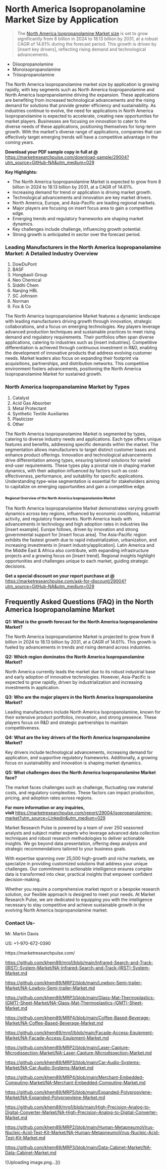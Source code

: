 <h1>North America Isopropanolamine Market&nbsp;Size by Application</h1><blockquote><p>The <a href="https://marketresearchpulse.com/download-sample/29004?utm_source=GitHub-NA&amp;utm_medium=029">North America Isopropanolamine Market size</a> is set to grow significantly from 8 billion in 2024 to 18.13 billion by 2031, at a robust CAGR of 14.61% during the forecast period. This growth is driven by [insert key drivers], reflecting rising demand and technological advancements.</p></blockquote><ul><li>Diisopropanolamine<li> Monoisopropanolamine<li> Triisopropanolamine</li></ul><p>The North America Isopropanolamine market size by application is growing rapidly, with key segments such as North America Isopropanolamine and North America Isopropanolamine driving the expansion. These applications are benefiting from increased technological advancements and the rising demand for solutions that provide greater efficiency and sustainability. As industries continue to evolve, the need for applications in North America Isopropanolamine is expected to accelerate, creating new opportunities for market players. Businesses are focusing on innovation to cater to the diverse needs of these applications, positioning themselves for long-term growth. With the market's diverse range of applications, companies that can effectively target emerging trends will have a competitive advantage in the coming years.</p><p><strong>Download your PDF sample copy in full at @ </strong><a href="https://marketresearchpulse.com/download-sample/29004?utm_source=GitHub-NA&amp;utm_medium=029">https://marketresearchpulse.com/download-sample/29004?utm_source=GitHub-NA&amp;utm_medium=029</a></p><p><strong>Key Highlights: </strong></p><ul><li>The North America Isopropanolamine Market is expected to grow from 8 billion in 2024 to 18.13 billion by 2031, at a CAGR of 14.61%.</li><li>Increasing demand for trend or application is driving market growth.</li><li>Technological advancements and innovation are key market drivers.</li><li>North America, Europe, and Asia-Pacific are leading regional markets.</li><li>Major players are focusing on insert focus area to gain a competitive edge.</li><li>Emerging trends and regulatory frameworks are shaping market dynamics.</li><li>Key challenges include challenge, influencing growth potential.</li><li>Strong growth is anticipated in sector over the forecast period.</li></ul><h3>Leading Manufacturers in the North America Isopropanolamine Market: A Detailed Industry Overview</h3><ol><li>DowDuPont</li><li>BASF</li><li>Hongbaoli Group</li><li>Neo Chemical</li><li>Siddhi Chem</li><li>Nanjing HBL</li><li>SC Johnson</li><li>Norman</li><li>Fox & Co</li></ol><div class="flex max-w-full flex-col flex-grow"><div class="min-h-8 text-message flex w-full flex-col items-end gap-2 whitespace-normal break-words [.text-message+&amp;]:mt-5" dir="auto" data-message-author-role="assistant" data-message-id="fd8432e4-4910-450d-b182-61b7bfb0a01f" data-message-model-slug="gpt-4o"><div class="flex w-full flex-col gap-1 empty:hidden first:pt-[3px]"><div class="markdown prose w-full break-words dark:prose-invert light"><p>The North America Isopropanolamine Market features a dynamic landscape with leading manufacturers driving growth through innovation, strategic collaborations, and a focus on emerging technologies. Key players leverage advanced production techniques and sustainable practices to meet rising demand and regulatory requirements. Their portfolios often span diverse applications, catering to industries such as [insert industries]. Competitive differentiation is achieved through continuous investment in R&amp;D, enabling the development of innovative products that address evolving customer needs. Market leaders also focus on expanding their footprint via acquisitions, partnerships, and distribution networks. This competitive environment fosters advancements, positioning the North America Isopropanolamine Market for sustained growth.</p></div></div></div></div><h3>North America Isopropanolamine Market by Types</h3><ol><li>Catalyst<li> Acid Gas Absorber<li> Metal Protectant<li> Synthetic Textile Auxiliaries<li> Plasticizer<li> Other</li></ol><div class="flex max-w-full flex-col flex-grow"><div class="min-h-8 text-message flex w-full flex-col items-end gap-2 whitespace-normal break-words [.text-message+&amp;]:mt-5" dir="auto" data-message-author-role="assistant" data-message-id="084470be-0bb7-4664-bddf-5156b4f41249" data-message-model-slug="gpt-4o-mini"><div class="flex w-full flex-col gap-1 empty:hidden first:pt-[3px]"><div class="markdown prose w-full break-words dark:prose-invert light"><p>The North America Isopropanolamine Market is segmented by types, catering to diverse industry needs and applications. Each type offers unique features and benefits, addressing specific demands within the market. The segmentation allows manufacturers to target distinct customer bases and enhance product offerings. Innovation and technological advancements drive differentiation among types, ensuring tailored solutions for varied end-user requirements. These types play a pivotal role in shaping market dynamics, with their adoption influenced by factors such as cost-effectiveness, performance, and suitability for specific applications. Understanding type-wise segmentation is essential for stakeholders aiming to capitalize on emerging opportunities and gain a competitive edge.</p></div></div></div></div><h3><span style="font-size: 11px;">Regional Overview of the North America Isopropanolamine Market</span></h3><div class="flex max-w-full flex-col flex-grow"><div class="min-h-8 text-message flex w-full flex-col items-end gap-2 whitespace-normal break-words [.text-message+&amp;]:mt-5" dir="auto" data-message-author-role="assistant" data-message-id="e9038762-ce64-4e30-91c9-9bd413514231" data-message-model-slug="gpt-4o-mini"><div class="flex w-full flex-col gap-1 empty:hidden first:pt-[3px]"><div class="markdown prose w-full break-words dark:prose-invert light"><p>The North America Isopropanolamine Market demonstrates varying growth dynamics across key regions, influenced by economic conditions, industrial activity, and regulatory frameworks. North America leads with advancements in technology and high adoption rates in industries like [insert example]. Europe follows, driven by innovation and strong governmental support for [insert focus area]. The Asia-Pacific region exhibits the fastest growth due to rapid industrialization, urbanization, and increasing investments in [insert industry/application]. Latin America and the Middle East &amp; Africa also contribute, with expanding infrastructure projects and a growing focus on [insert trend]. Regional insights highlight opportunities and challenges unique to each market, guiding strategic decisions.</p></div></div></div></div><p><strong>Get a special discount on your report purchase at @ </strong><a href="https://marketresearchpulse.com/ask-for-discount/29004?utm_source=GitHub-NA&amp;utm_medium=029">https://marketresearchpulse.com/ask-for-discount/29004?utm_source=GitHub-NA&amp;utm_medium=029</a></p><h2>Frequently Asked Questions (FAQ) in the North America Isopropanolamine Market</h2><p><strong>Q1: What is the growth forecast for the North America Isopropanolamine Market?</strong></p><p>The North America Isopropanolamine Market is projected to grow from 8 billion in 2024 to 18.13 billion by 2031, at a CAGR of 14.61%. This growth is fueled by advancements in trends and rising demand across industries.</p><p><strong>Q2: Which region dominates the North America Isopropanolamine Market?</strong></p><p>North America currently leads the market due to its robust industrial base and early adoption of innovative technologies. However, Asia-Pacific is expected to grow rapidly, driven by industrialization and increasing investments in application.</p><p><strong>Q3: Who are the major players in the North America Isopropanolamine Market?</strong></p><p>Leading manufacturers include North America Isopropanolamine, known for their extensive product portfolios, innovation, and strong presence. These players focus on R&amp;D and strategic partnerships to maintain competitiveness.</p><p><strong>Q4: What are the key drivers of the North America Isopropanolamine Market?</strong></p><p>Key drivers include technological advancements, increasing demand for application, and supportive regulatory frameworks. Additionally, a growing focus on sustainability and innovation is shaping market dynamics.</p><p><strong>Q5: What challenges does the North America Isopropanolamine Market face?</strong></p><p>The market faces challenges such as challenge, fluctuating raw material costs, and regulatory complexities. These factors can impact production, pricing, and adoption rates across regions.</p><p><strong>For more information or any inquiries, visit&nbsp;</strong><a href="https://marketresearchpulse.com/report/29004/isopropanolamine-market?utm_source=Linkedin&utm_medium=029">https://marketresearchpulse.com/report/29004/isopropanolamine-market?utm_source=Linkedin&utm_medium=029</a></p><p>Market Research Pulse is powered by a team of over 250 seasoned analysts and subject matter experts who leverage advanced data collection techniques and robust research methodologies to deliver actionable insights. We go beyond data presentation, offering deep analysis and strategic recommendations tailored to your business goals.</p><p>With expertise spanning over 25,000 high-growth and niche markets, we specialize in providing customized solutions that address your unique challenges. Our commitment to actionable intelligence ensures complex data is transformed into clear, practical insights that empower confident decision-making.</p><p>Whether you require a comprehensive market report or a bespoke research solution, our flexible approach is designed to meet your needs. At Market Research Pulse, we are dedicated to equipping you with the intelligence necessary to stay competitive and achieve sustainable growth in the evolving North America Isopropanolamine market.</p><h3><strong>Contact Us-</strong></h3><p>Mr. Martin Davis</p><p>US: +1-970-672-0390</p><p>https://marketresearchpulse.com/</p><p><a href="https://github.com/khem89/mrp1/blob/main/Infrared-Search-and-Track-(IRST)-System-Market/NA-Infrared-Search-and-Track-(IRST)-System-Market.md">https://github.com/khem89/mrp1/blob/main/Infrared-Search-and-Track-(IRST)-System-Market/NA-Infrared-Search-and-Track-(IRST)-System-Market.md</a></p><p><a href="https://github.com/khem89/MRP2/blob/main/Lowboy-Semi-trailer-Market/NA-Lowboy-Semi-trailer-Market.md">https://github.com/khem89/MRP2/blob/main/Lowboy-Semi-trailer-Market/NA-Lowboy-Semi-trailer-Market.md</a></p><p><a href="https://github.com/khem89/MRP3/blob/main/Glass-Mat-Thermoplastics-(GMT)-Sheet-Market/NA-Glass-Mat-Thermoplastics-(GMT)-Sheet-Market.md">https://github.com/khem89/MRP3/blob/main/Glass-Mat-Thermoplastics-(GMT)-Sheet-Market/NA-Glass-Mat-Thermoplastics-(GMT)-Sheet-Market.md</a></p><p><a href="https://github.com/khem89/MRP4/blob/main/Coffee-Based-Beverage-Market/NA-Coffee-Based-Beverage-Market.md">https://github.com/khem89/MRP4/blob/main/Coffee-Based-Beverage-Market/NA-Coffee-Based-Beverage-Market.md</a></p><p><a href="https://github.com/khem89/mrp1/blob/main/Facade-Access-Equipment-Market/NA-Facade-Access-Equipment-Market.md">https://github.com/khem89/mrp1/blob/main/Facade-Access-Equipment-Market/NA-Facade-Access-Equipment-Market.md</a></p><p><a href="https://github.com/khem89/MRP2/blob/main/Laser-Capture-Microdissection-Market/NA-Laser-Capture-Microdissection-Market.md">https://github.com/khem89/MRP2/blob/main/Laser-Capture-Microdissection-Market/NA-Laser-Capture-Microdissection-Market.md</a></p><p><a href="https://github.com/khem89/MRP3/blob/main/Car-Audio-Systems-Market/NA-Car-Audio-Systems-Market.md">https://github.com/khem89/MRP3/blob/main/Car-Audio-Systems-Market/NA-Car-Audio-Systems-Market.md</a></p><p><a href="https://github.com/khem89/MRP4/blob/main/Merchant-Embedded-Computing-Market/NA-Merchant-Embedded-Computing-Market.md">https://github.com/khem89/MRP4/blob/main/Merchant-Embedded-Computing-Market/NA-Merchant-Embedded-Computing-Market.md</a></p><p><a href="https://github.com/khem89/MRP5/blob/main/Expanded-Polypropylene-Market/NA-Expanded-Polypropylene-Market.md">https://github.com/khem89/MRP5/blob/main/Expanded-Polypropylene-Market/NA-Expanded-Polypropylene-Market.md</a></p><p><a href="https://github.com/khem89/mrp1/blob/main/High-Precision-Analog-to-Digital-Converter-Market/NA-High-Precision-Analog-to-Digital-Converter-Market.md">https://github.com/khem89/mrp1/blob/main/High-Precision-Analog-to-Digital-Converter-Market/NA-High-Precision-Analog-to-Digital-Converter-Market.md</a></p><p><a href="https://github.com/khem89/MRP2/blob/main/Human-MetapneumoVirus-Nucleic-Acid-Test-Kit-Market/NA-Human-MetapneumoVirus-Nucleic-Acid-Test-Kit-Market.md">https://github.com/khem89/MRP2/blob/main/Human-MetapneumoVirus-Nucleic-Acid-Test-Kit-Market/NA-Human-MetapneumoVirus-Nucleic-Acid-Test-Kit-Market.md</a></p><p><a href="https://github.com/khem89/MRP3/blob/main/Data-Cabinet-Market/NA-Data-Cabinet-Market.md">https://github.com/khem89/MRP3/blob/main/Data-Cabinet-Market/NA-Data-Cabinet-Market.md</a></p>
![Uploading image.png…]()
